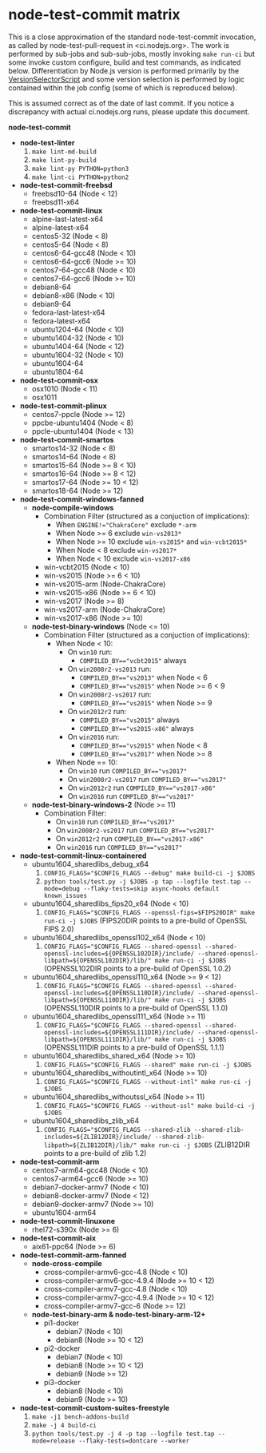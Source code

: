 # node-test-commit matrix

This is a close approximation of the standard node-test-commit invocation, as called by node-test-pull-request in <ci.nodejs.org>. The work is performed by sub-jobs and sub-sub-jobs, mostly invoking `make run-ci` but some invoke custom configure, build and test commands, as indicated below. Differentiation by Node.js version is performed primarily by the [VersionSelectorScript](../jenkins/scripts/VersionSelectorScript.groovy) and some version selection is performed by logic contained within the job config (some of which is reproduced below).

This is assumed correct as of the date of last commit. If you notice a discrepancy with actual ci.nodejs.org runs, please update this document.

**node-test-commit**
  - **node-test-linter**
    1. `make lint-md-build`
    1. `make lint-py-build`
    1. `make lint-py PYTHON=python3`
    1. `make lint-ci PYTHON=python2`
  - **node-test-commit-freebsd**
    - freebsd10-64 (Node < 12)
    - freebsd11-x64
  - **node-test-commit-linux**
    - alpine-last-latest-x64
    - alpine-latest-x64
    - centos5-32 (Node < 8)
    - centos5-64 (Node < 8)
    - centos6-64-gcc48 (Node < 10)
    - centos6-64-gcc6 (Node >= 10)
    - centos7-64-gcc48 (Node < 10)
    - centos7-64-gcc6 (Node >= 10)
    - debian8-64
    - debian8-x86 (Node < 10)
    - debian9-64
    - fedora-last-latest-x64
    - fedora-latest-x64
    - ubuntu1204-64 (Node < 10)
    - ubuntu1404-32 (Node < 10)
    - ubuntu1404-64 (Node < 12)
    - ubuntu1604-32 (Node < 10)
    - ubuntu1604-64
    - ubuntu1804-64
  - **node-test-commit-osx**
    - osx1010 (Node < 11)
    - osx1011
  - **node-test-commit-plinux**
    - centos7-ppcle (Node >= 12)
    - ppcbe-ubuntu1404 (Node < 8)
    - ppcle-ubuntu1404 (Node < 13)
  - **node-test-commit-smartos**
    - smartos14-32 (Node < 8)
    - smartos14-64 (Node < 8)
    - smartos15-64 (Node >= 8 < 10)
    - smartos16-64 (Node >= 8 < 12)
    - smartos17-64 (Node >= 10 < 12)
    - smartos18-64 (Node >= 12)
  - **node-test-commit-windows-fanned**
    - **node-compile-windows**
      * Combination Filter (structured as a conjuction of implications):
        - When `ENGINE!="ChakraCore"` exclude `*-arm`
        - When Node >= 6 exclude `win-vs2013*`
        - When Node >= 10 exclude `win-vs2015*` and `win-vcbt2015*`
        - When Node < 8 exclude `win-vs2017*`
        - When Node < 10 exclude `win-vs2017-x86`
      - win-vcbt2015 (Node < 10)
      - win-vs2015 (Node >= 6 < 10)
      - win-vs2015-arm (Node-ChakraCore)
      - win-vs2015-x86 (Node >= 6 < 10)
      - win-vs2017 (Node >= 8)
      - win-vs2017-arm (Node-ChakraCore)
      - win-vs2017-x86 (Node >= 10)
    - **node-test-binary-windows** (Node <= 10)
      * Combination Filter (structured as a conjuction of implications):
        - When Node < 10:
          - On `win10` run:
            - `COMPILED_BY=="vcbt2015"` always
          - On `win2008r2-vs2013` run:
            - `COMPILED_BY=="vs2013"` when Node < 6
            - `COMPILED_BY=="vs2015"` when Node >= 6 < 9
          - On `win2008r2-vs2017` run:
            - `COMPILED_BY=="vs2015"` when Node >= 9
          - On `win2012r2` run:
            - `COMPILED_BY=="vs2015"` always
            - `COMPILED_BY=="vs2015-x86"` always
          - On `win2016` run:
            - `COMPILED_BY=="vs2015"` when Node < 8
            - `COMPILED_BY=="vs2017"` when Node >= 8
        - When Node == 10:
          - On `win10` run `COMPILED_BY=="vs2017"`
          - On `win2008r2-vs2017` run `COMPILED_BY=="vs2017"`
          - On `win2012r2` run `COMPILED_BY=="vs2017-x86"`
          - On `win2016` run `COMPILED_BY=="vs2017"`
    - **node-test-binary-windows-2** (Node >= 11)
      * Combination Filter:
        - On `win10` run `COMPILED_BY=="vs2017"`
        - On `win2008r2-vs2017` run `COMPILED_BY=="vs2017"`
        - On `win2012r2` run `COMPILED_BY=="vs2017-x86"`
        - On `win2016` run `COMPILED_BY=="vs2017"`
  - **node-test-commit-linux-containered**
    - ubuntu1604_sharedlibs_debug_x64 
      1. `CONFIG_FLAGS="$CONFIG_FLAGS --debug" make build-ci -j $JOBS`
      1. `python tools/test.py -j $JOBS -p tap --logfile test.tap --mode=debug --flaky-tests=skip async-hooks default known_issues`
    - ubuntu1604_sharedlibs_fips20_x64 (Node < 10)
      1. `CONFIG_FLAGS="$CONFIG_FLAGS --openssl-fips=$FIPS20DIR" make run-ci -j $JOBS` (FIPS20DIR points to a pre-build of OpenSSL FIPS 2.0)
    - ubuntu1604_sharedlibs_openssl102_x64 (Node < 10)
      1. `CONFIG_FLAGS="$CONFIG_FLAGS --shared-openssl --shared-openssl-includes=${OPENSSL102DIR}/include/ --shared-openssl-libpath=${OPENSSL102DIR}/lib/" make run-ci -j $JOBS` (OPENSSL102DIR points to a pre-build of OpenSSL 1.0.2)
    - ubuntu1604_sharedlibs_openssl110_x64 (Node >= 9 < 12)
      1. `CONFIG_FLAGS="$CONFIG_FLAGS --shared-openssl --shared-openssl-includes=${OPENSSL110DIR}/include/ --shared-openssl-libpath=${OPENSSL110DIR}/lib/" make run-ci -j $JOBS` (OPENSSL110DIR points to a pre-build of OpenSSL 1.1.0)
    - ubuntu1604_sharedlibs_openssl111_x64 (Node >= 11)
      1. `CONFIG_FLAGS="$CONFIG_FLAGS --shared-openssl --shared-openssl-includes=${OPENSSL111DIR}/include/ --shared-openssl-libpath=${OPENSSL111DIR}/lib/" make run-ci -j $JOBS` (OPENSSL111DIR points to a pre-build of OpenSSL 1.1.1)
    - ubuntu1604_sharedlibs_shared_x64 (Node >= 10)
      1. `CONFIG_FLAGS="$CONFIG_FLAGS --shared" make run-ci -j $JOBS`
    - ubuntu1604_sharedlibs_withoutintl_x64 (Node >= 10)
      1. `CONFIG_FLAGS="$CONFIG_FLAGS --without-intl" make run-ci -j $JOBS`
    - ubuntu1604_sharedlibs_withoutssl_x64 (Node >= 11)
      1. `CONFIG_FLAGS="$CONFIG_FLAGS --without-ssl" make build-ci -j $JOBS`
    - ubuntu1604_sharedlibs_zlib_x64
      1. `CONFIG_FLAGS="$CONFIG_FLAGS --shared-zlib --shared-zlib-includes=${ZLIB12DIR}/include/ --shared-zlib-libpath=${ZLIB12DIR}/lib/" make run-ci -j $JOBS` (ZLIB12DIR points to a pre-build of zlib 1.2)
  - **node-test-commit-arm**
    - centos7-arm64-gcc48 (Node < 10)
    - centos7-arm64-gcc6 (Node >= 10)
    - debian7-docker-armv7 (Node < 10)
    - debian8-docker-armv7 (Node < 12)
    - debian9-docker-armv7 (Node >= 10)
    - ubuntu1604-arm64 
  - **node-test-commit-linuxone**
    - rhel72-s390x (Node >= 6)
  - **node-test-commit-aix**
    - aix61-ppc64 (Node >= 6)
  - **node-test-commit-arm-fanned**
    - **node-cross-compile**
      - cross-compiler-armv6-gcc-4.8 (Node < 10)
      - cross-compiler-armv6-gcc-4.9.4 (Node >= 10 < 12)
      - cross-compiler-armv7-gcc-4.8  (Node < 10)
      - cross-compiler-armv7-gcc-4.9.4 (Node >= 10 < 12)
      - cross-compiler-armv7-gcc-6 (Node >= 12)
    - **node-test-binary-arm & node-test-binary-arm-12+**
      - pi1-docker
        - debian7 (Node < 10)
        - debian8 (Node >= 10 < 12)
      - pi2-docker
        - debian7 (Node < 10)
        - debian8 (Node >= 10 < 12)
        - debian9 (Node >= 12)
      - pi3-docker
        - debian8 (Node < 10)
        - debian9 (Node >= 10)
  - **node-test-commit-custom-suites-freestyle**
    1. `make -j1 bench-addons-build`
    1. `make -j 4 build-ci`
    1. `python tools/test.py -j 4 -p tap --logfile test.tap --mode=release --flaky-tests=dontcare --worker`
